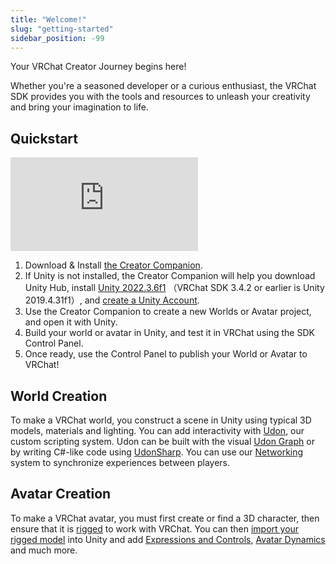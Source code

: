 ```yaml
---
title: "Welcome!"
slug: "getting-started"
sidebar_position: -99
---
```

Your VRChat Creator Journey begins here! 

Whether you're a seasoned developer or a curious enthusiast, the VRChat SDK provides you with the tools and resources to unleash your creativity and bring your imagination to life.

## Quickstart

<div class="video-container">
    <iframe src="https://www.youtube.com/embed/0u1g0TYoJsU" title="VRChat Creator Companion" frameborder="0" allow="encrypted-media; gyroscope; web-share" allowfullscreen></iframe>
</div>

1. Download & Install [the Creator Companion](https://vrchat.com/download/vcc).
2. If Unity is not installed, the Creator Companion will help you download Unity Hub,  install [Unity 2022.3.6f1](https://creators.vrchat.com/sdk/upgrade/current-unity-version/) （VRChat SDK 3.4.2 or earlier is Unity 2019.4.31f1）, and [create a Unity Account](https://id.unity.com/account/new).
3. Use the Creator Companion to create a new Worlds or Avatar project, and open it with Unity.
4. Build your world or avatar in Unity, and test it in VRChat using the SDK Control Panel.
5. Once ready, use the Control Panel to publish your World or Avatar to VRChat!

## World Creation

To make a VRChat world, you construct a scene in Unity using typical 3D models, materials and lighting. You can add interactivity with [Udon](/worlds/udon), our custom scripting system. Udon can be built with the visual [Udon Graph](/worlds/udon) or by writing C#-like code using [UdonSharp](https://udonsharp.docs.vrchat.com). You can use our [Networking](/worlds/udon/networking) system to synchronize experiences between players.

## Avatar Creation

To make a VRChat avatar, you must first create or find a 3D character, then ensure that it is [rigged](/avatars/creating-your-first-avatar#rigging-your-avatar) to work with VRChat. You can then [import your rigged model](/avatars/creating-your-first-avatar#importing-your-avatar) into Unity and add [Expressions and Controls](/avatars/expression-menu-and-controls), [Avatar Dynamics](/avatars/avatar-dynamics) and much more. 